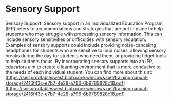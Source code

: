 # Sensory Support
Sensory Support: Sensory support in an Individualized Education Program (IEP) refers to accommodations and strategies that are put in place to help students who may struggle with processing sensory information. This can include sensory sensitivities or difficulties with sensory regulation. Examples of sensory supports could include providing noise-canceling headphones for students who are sensitive to loud noises, allowing sensory breaks during the day for students who need them, or providing fidget tools to help students focus. By incorporating sensory supports into an IEP, educators aim to create a learning environment that is more conducive to the needs of each individual student.
You can find more about this at: [https://seisprodtableswest.blob.core.windows.net/trainingmanual-storage/2416f43c-e7b7-4e28-a796-6b9789828c18.pdf](https://seisprodtableswest.blob.core.windows.net/trainingmanual-storage/2416f43c-e7b7-4e28-a796-6b9789828c18.pdf)